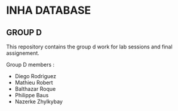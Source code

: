 # INHA DATABASE 
## GROUP D

This repository contains the group d work for lab sessions and final assignement.

Group D members :
- Diego Rodriguez
- Mathieu Robert
- Balthazar Roque
- Philippe Baus
- Nazerke Zhylkybay
